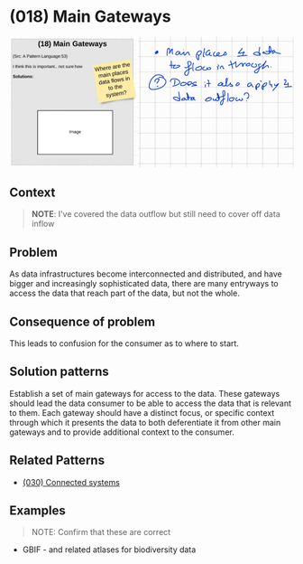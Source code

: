 # (018) Main Gateways

![](images/image001.png)

## Context

> **NOTE**: I've covered the data outflow but still need to cover off data inflow

## Problem

As data infrastructures become interconnected and distributed, and have bigger and increasingly sophisticated data, there are many entryways 
to access the data that reach part of the data, but not the whole.

## Consequence of problem

This leads to confusion for the consumer as to where to start.

## Solution patterns

Establish a set of main gateways for access to the data.  These gateways should lead the data consumer to be able to access the data that is
relevant to them.  Each gateway should have a distinct focus, or specific context through which it presents the data to both deferentiate it
from other main gateways and to provide additional context to the consumer.

## Related Patterns
* [(030) Connected systems](https://github.com/kheerand/Social-architecture-pattern-library/blob/master/patterns/(030)%20Connected%20Systems/README.md)

## Examples

> NOTE: Confirm that these are correct

- GBIF - and related atlases for biodiversity data


<links to examples>
